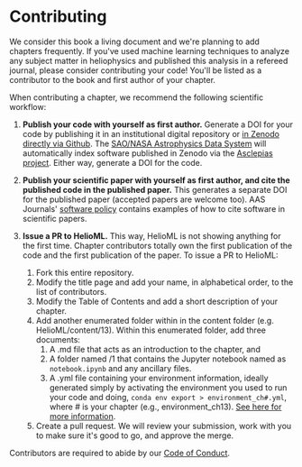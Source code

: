# Contributing

We consider this book a living document and we're planning to add chapters frequently. If you've used machine learning techniques to analyze any subject matter in heliophysics and published this analysis in a refereed journal, please consider contributing your code! You'll be listed as a contributor to the book and first author of your chapter. 

When contributing a chapter, we recommend the following scientific workflow:

1. **Publish your code with yourself as first author.** Generate a DOI for your code by publishing it in an institutional digital repository or [in Zenodo directly via Github](https://guides.github.com/activities/citable-code/). The [SAO/NASA Astrophysics Data System](http://adsabs.harvard.edu/) will automatically index software published in Zenodo via the [Asclepias project](https://github.com/asclepias). Either way, generate a DOI for the code. 

2. **Publish your scientific paper with yourself as first author, and cite the published code in the published paper.** This generates a separate DOI for the published paper (accepted papers are welcome too). AAS Journals' [software policy](https://journals.aas.org/policy-statement-on-software/) contains examples of how to cite software in scientific papers.

3. **Issue a PR to HelioML.** This way, HelioML is not showing anything for the first time. Chapter contributors totally own the first publication of the code and the first publication of the paper. To issue a PR to HelioML:

   1. Fork this entire repository.
   2. Modify the title page and add your name, in alphabetical order, to the list of contributors.
   3. Modify the Table of Contents and add a short description of your chapter.
   4. Add another enumerated folder within in the content folder (e.g. HelioML/content/13). Within this enumerated folder, add three documents: 
       1. A .md file that acts as an introduction to the chapter, and
       2. A folder named /1 that contains the Jupyter notebook named as `notebook.ipynb` and any ancillary files.
       3. A .yml file containing your environment information, ideally generated simply by activating the environment you used to run your code and doing, `conda env export > environment_ch#.yml`, where # is your chapter (e.g., environment_ch13). [See here for more information](https://conda.io/projects/conda/en/latest/user-guide/tasks/manage-environments.html#sharing-an-environment).
   5. Create a pull request. We will review your submission, work with you to make sure it's good to go, and approve the merge.

Contributors are required to abide by our [Code of Conduct](https://github.com/HelioML/HelioML/blob/master/CODE_OF_CONDUCT.md).
